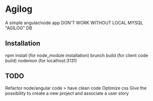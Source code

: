 # Agilog
A simple angular/node app
DON'T WORK WITHOUT LOCAL MYSQL "AGILOG" DB
## Installation
npm install (for node_module installation)
brunch build (for client code build)
nodemon (for localhost:3131)

## TODO
Refactor node/angular code > have clean code
Optimize css
Give the possibility to create a new project and associate a user story